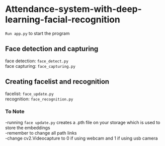 # Attendance-system-with-deep-learning-facial-recognition
`Run app.py` to start the program
## Face detection and capturing
  face detection:
  `face_detect.py`  
  face capturing:
  `face_capturing.py`
  
## Creating facelist and recognition
  facelist:
  `face_update.py`  
  recognition:
  `face_recognition.py`
  
### To Note 
 -running `face update.py` creates a .pth file on your storage which is used to store the embeddings  
 -remember to change all path links  
 -change cv2.Videocapture to 0 if using webcam and 1 if using usb camera  
